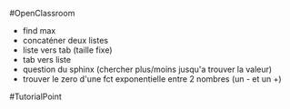 #OpenClassroom
- find max
- concaténer deux listes
- liste vers tab (taille fixe)
- tab vers liste
- question du sphinx (chercher plus/moins jusqu'a trouver la valeur)
- trouver le zero d'une fct exponentielle entre 2 nombres (un - et un +)

#TutorialPoint
